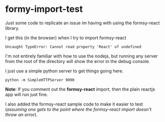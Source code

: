 # formy-import-test 
Just some code to replicate an issue im having with using the formsy-react library.

I get this (in the browser) when I try to import formsy-react

```
Uncaught TypeError: Cannot read property 'React' of undefined
```

I'm not entirely familiar with how to use the nodejs,
but running any server from the root of the directory will show the error in the debug console.

I just use a simple python server to get things going here.

```
python -m SimpleHTTPServer 9090
```

**Note**: If you comment out the **formsy-react** import, then the plain reactjs app will run just fine.

I also added the formsy-react sample code to make it easier to test (*assuming one gets to the point where the formsy-react
import doesn't throw an error*).
